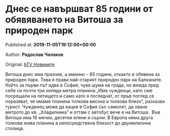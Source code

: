 
# Днес се навършват 85 години от обявяването на Витоша за природен парк

Published at: **2019-11-05T19:12:00+00:00**

Author: **Радослав Чолаков**

Original: [bTV Новините](https://btvnovinite.bg/bulgaria/dnes-se-navarshvat-85-godini-ot-objavjavaneto-na-vitosha-za-priroden-par.html)

Витоша днес има празник, а именно – 85 години, откакто е обявена за природен парк. Това я прави най-старият природен парк на Балканите.
Който за първи път идва в София, чува шума на града, но вижда пред себе си почти три хиляди метра планина.„Има чужденци, като сме посрещали на летището и само като я погледнат, от пръв поглед се поразяват, че имаме планина толкова висока и толкова близо”, разказва турист.
Чужденец може да кацне в София със самолет, да хване метрото до кв. „Хладилника” и оттам с автобус вече е на Витоша. 
Във Витоша има 16 мечки, десетки елени и сърни. В Европа няма друга толкова жива планина в непосредствена близост до двумилионна столица.
